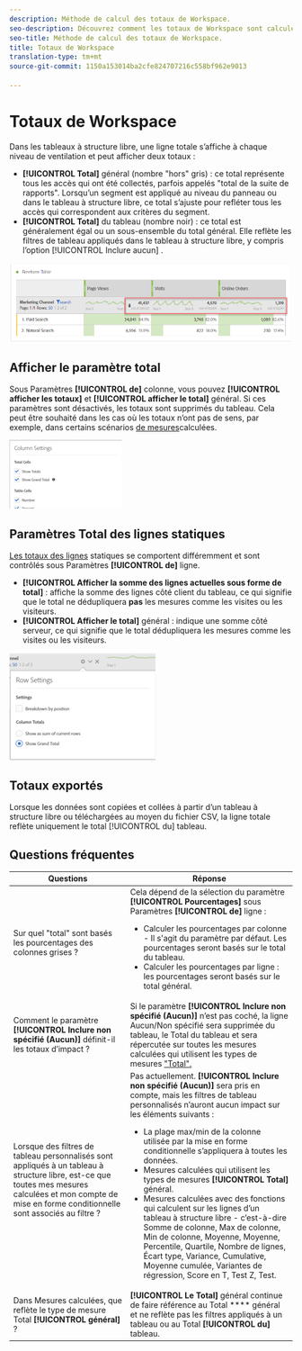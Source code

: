 ```yaml
---
description: Méthode de calcul des totaux de Workspace.
seo-description: Découvrez comment les totaux de Workspace sont calculés.
seo-title: Méthode de calcul des totaux de Workspace.
title: Totaux de Workspace
translation-type: tm+mt
source-git-commit: 1150a153014ba2cfe824707216c558bf962e9013

---
```



# Totaux de Workspace

Dans les tableaux à structure libre, une ligne totale s’affiche à chaque niveau de ventilation et peut afficher deux totaux :

* **[!UICONTROL Total]** général (nombre "hors" gris) : ce total représente tous les accès qui ont été collectés, parfois appelés "total de la suite de rapports". Lorsqu’un segment est appliqué au niveau du panneau ou dans le tableau à structure libre, ce total s’ajuste pour refléter tous les accès qui correspondent aux critères du segment.
* **[!UICONTROL Total]** du tableau (nombre noir) : ce total est généralement égal ou un sous-ensemble du total général. Elle reflète les filtres de tableau appliqués dans le tableau à structure libre, y compris l’option [!UICONTROL Inclure aucun] .

![](assets/total-row.png)

## Afficher le paramètre total

Sous Paramètres **[!UICONTROL de]** colonne, vous pouvez **[!UICONTROL afficher les totaux]** et **[!UICONTROL afficher le total]** général. Si ces paramètres sont désactivés, les totaux sont supprimés du tableau. Cela peut être souhaité dans les cas où les totaux n’ont pas de sens, par exemple, dans certains scénarios [de mesures](https://docs.adobe.com/content/help/en/analytics/components/calculated-metrics/calcmetrics-reference/cm-totals.html)calculées.

![](assets/column-settings-total.png)

## Paramètres Total des lignes statiques

[Les totaux des lignes](https://docs.adobe.com/content/help/en/analytics/analyze/analysis-workspace/build-workspace-project/column-row-settings/manual-vs-dynamic-rows.html) statiques se comportent différemment et sont contrôlés sous Paramètres **[!UICONTROL de]** ligne.

* **[!UICONTROL Afficher la somme des lignes actuelles sous forme de total]** : affiche la somme des lignes côté client du tableau, ce qui signifie que le total ne dédupliquera **pas** les mesures comme les visites ou les visiteurs.
* **[!UICONTROL Afficher le total]** général : indique une somme côté serveur, ce qui signifie que le total dédupliquera les mesures comme les visites ou les visiteurs.

![](assets/static-rows.png)

## Totaux exportés

Lorsque les données sont copiées et collées à partir d’un tableau à structure libre ou téléchargées au moyen du fichier CSV, la ligne totale reflète uniquement le total [!UICONTROL du] tableau.

## Questions fréquentes

| Questions | Réponse |
|---|---|
| Sur quel "total" sont basés les pourcentages des colonnes grises ? | Cela dépend de la sélection du paramètre **[!UICONTROL Pourcentages]** sous Paramètres **[!UICONTROL de]** ligne :<ul><li>Calculer les pourcentages par colonne - Il s'agit du paramètre par défaut. Les pourcentages seront basés sur le total du tableau.</li><li>Calculer les pourcentages par ligne : les pourcentages seront basés sur le total général.</li></ul> |
| Comment le paramètre **[!UICONTROL Inclure non spécifié (Aucun)]** définit-il les totaux d’impact ? | Si le paramètre **[!UICONTROL Inclure non spécifié (Aucun)]** n’est pas coché, la ligne Aucun/Non spécifié sera supprimée du tableau, le Total du tableau et sera répercutée sur toutes les mesures calculées qui utilisent les types de mesures ["Total".](https://docs.adobe.com/content/help/en/analytics/components/calculated-metrics/calcmetric-workflow/m-metric-type-alloc.html) |
| Lorsque des filtres de tableau personnalisés sont appliqués à un tableau à structure libre, est-ce que toutes mes mesures calculées et mon compte de mise en forme conditionnelle sont associés au filtre ? | Pas actuellement. **[!UICONTROL Inclure non spécifié (Aucun)]** sera pris en compte, mais les filtres de tableau personnalisés n’auront aucun impact sur les éléments suivants :<ul><li>La plage max/min de la colonne utilisée par la mise en forme conditionnelle s’appliquera à toutes les données.</li><li>Mesures calculées qui utilisent les types de mesures **[!UICONTROL Total]** général.</li><li>Mesures calculées avec des fonctions qui calculent sur les lignes d’un tableau à structure libre - c’est-à-dire Somme de colonne, Max de colonne, Min de colonne, Moyenne, Moyenne, Percentile, Quartile, Nombre de lignes, Écart type, Variance, Cumulative, Moyenne cumulée, Variantes de régression, Score en T, Test Z, Test.</li></ul> |
| Dans Mesures calculées, que reflète le type de mesure Total **[!UICONTROL général]** ? | **[!UICONTROL Le Total]** général continue de faire référence au Total **** général et ne reflète pas les filtres appliqués à un tableau ou au Total **[!UICONTROL du]** tableau. |

